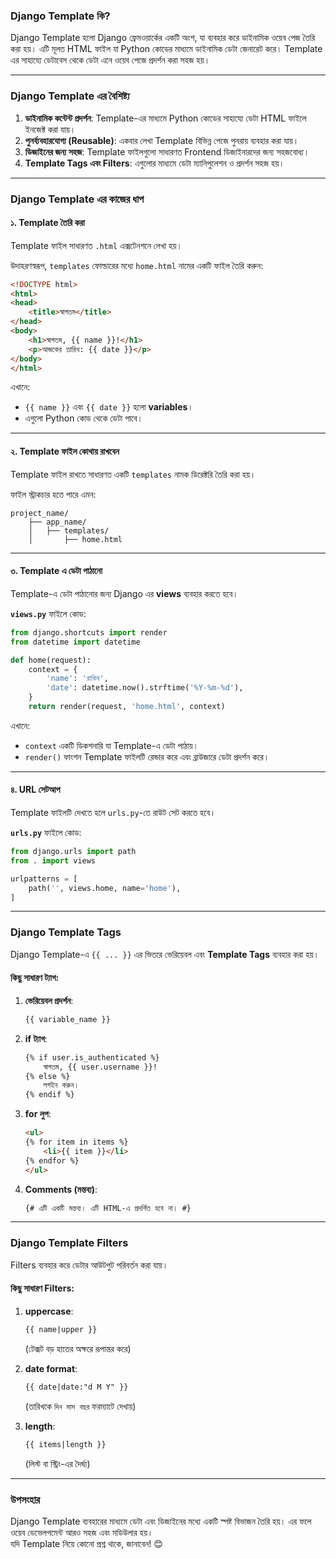 ### **Django Template কি?**

Django Template হলো Django ফ্রেমওয়ার্কের একটি অংশ, যা ব্যবহার করে ডাইনামিক ওয়েব পেজ তৈরি করা হয়। এটি মূলত HTML ফাইল যা Python কোডের মাধ্যমে ডাইনামিক ডেটা জেনারেট করে। Template এর সাহায্যে ডেটাবেস থেকে ডেটা এনে ওয়েব পেজে প্রদর্শন করা সহজ হয়।

---

### **Django Template এর বৈশিষ্ট্য**

1. **ডাইনামিক কন্টেন্ট প্রদর্শন**: Template-এর মাধ্যমে Python কোডের সাহায্যে ডেটা HTML ফাইলে ইনজেক্ট করা যায়।
2. **পুনর্ব্যবহারযোগ্য (Reusable)**: একবার লেখা Template বিভিন্ন পেজে পুনরায় ব্যবহার করা যায়।
3. **ডিজাইনের জন্য সহজ**: Template ফাইলগুলো সাধারণত Frontend ডিজাইনারদের জন্য সহজবোধ্য।
4. **Template Tags এবং Filters**: এগুলোর মাধ্যমে ডেটা ম্যানিপুলেশন ও প্রদর্শন সহজ হয়।

---

### **Django Template এর কাজের ধাপ**

#### **১. Template তৈরি করা**

Template ফাইল সাধারণত `.html` এক্সটেনশনে লেখা হয়।

উদাহরণস্বরূপ, `templates` ফোল্ডারের মধ্যে `home.html` নামের একটি ফাইল তৈরি করুন:

```html
<!DOCTYPE html>
<html>
<head>
    <title>স্বাগতম</title>
</head>
<body>
    <h1>স্বাগতম, {{ name }}!</h1>
    <p>আজকের তারিখ: {{ date }}</p>
</body>
</html>
```

এখানে:

- `{{ name }}` এবং `{{ date }}` হলো **variables**।
- এগুলো Python কোড থেকে ডেটা পাবে।

---

#### **২. Template ফাইল কোথায় রাখবেন**

Template ফাইল রাখতে সাধারণত একটি `templates` নামক ডিরেক্টরি তৈরি করা হয়।

ফাইল স্ট্রাকচার হতে পারে এমন:

```
project_name/
    ├── app_name/
    │   ├── templates/
    │       ├── home.html
```

---

#### **৩. Template এ ডেটা পাঠানো**

Template-এ ডেটা পাঠানোর জন্য Django এর **views** ব্যবহার করতে হবে।

**`views.py`** ফাইলে কোড:

```python
from django.shortcuts import render
from datetime import datetime

def home(request):
    context = {
        'name': 'রাকিব',
        'date': datetime.now().strftime('%Y-%m-%d'),
    }
    return render(request, 'home.html', context)
```

এখানে:

- `context` একটি ডিকশনারি যা Template-এ ডেটা পাঠায়।
- `render()` ফাংশন Template ফাইলটি রেন্ডার করে এবং ব্রাউজারে ডেটা প্রদর্শন করে।

---

#### **৪. URL সেটআপ**

Template ফাইলটি দেখতে হলে `urls.py`-তে রাউট সেট করতে হবে।

**`urls.py`** ফাইলে কোড:

```python
from django.urls import path
from . import views

urlpatterns = [
    path('', views.home, name='home'),
]
```

---

### **Django Template Tags**

Django Template-এ `{{ ... }}` এর ভিতরে ভেরিয়েবল এবং **Template Tags** ব্যবহার করা হয়।

#### কিছু সাধারণ ট্যাগ:

1. **ভেরিয়েবল প্রদর্শন**:
    
    ```html
    {{ variable_name }}
    ```
    
2. **if ট্যাগ**:
    
    ```html
    {% if user.is_authenticated %}
        স্বাগতম, {{ user.username }}!
    {% else %}
        লগইন করুন।
    {% endif %}
    ```
    
3. **for লুপ**:
    
    ```html
    <ul>
    {% for item in items %}
        <li>{{ item }}</li>
    {% endfor %}
    </ul>
    ```
    
4. **Comments (মন্তব্য)**:
    
    ```html
    {# এটি একটি মন্তব্য। এটি HTML-এ প্রদর্শিত হবে না। #}
    ```
    

---

### **Django Template Filters**

Filters ব্যবহার করে ডেটার আউটপুট পরিবর্তন করা যায়।

#### কিছু সাধারণ Filters:

1. **uppercase**:
    
    ```html
    {{ name|upper }}
    ```
    
    (টেক্সট বড় হাতের অক্ষরে রূপান্তর করে)
    
2. **date format**:
    
    ```html
    {{ date|date:"d M Y" }}
    ```
    
    (তারিখকে `দিন মাস বছর` ফরম্যাটে দেখায়)
    
3. **length**:
    
    ```html
    {{ items|length }}
    ```
    
    (লিস্ট বা স্ট্রিং-এর দৈর্ঘ্য)
    

---

### **উপসংহার**

Django Template ব্যবহারের মাধ্যমে ডেটা এবং ডিজাইনের মধ্যে একটি স্পষ্ট বিভাজন তৈরি হয়। এর ফলে ওয়েব ডেভেলপমেন্ট আরও সহজ এবং মডিউলার হয়।  
যদি Template নিয়ে কোনো প্রশ্ন থাকে, জানাবেন! 😊